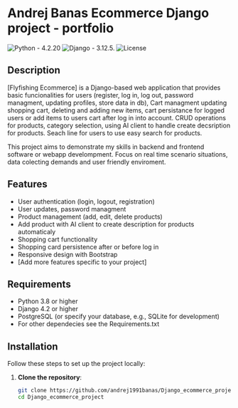 # Andrej Banas Ecommerce Django project - portfolio

![Python](https://img.shields.io/badge/python-3.x-blue.svg) - 4.2.20
![Django](https://img.shields.io/badge/django-4.x-green.svg) - 3.12.5.
![License](https://img.shields.io/badge/license-MIT-yellow.svg)

## Description

[Flyfishing Ecommerce] is a Django-based web application that provides basic funcionalities for users (register, log in, log out, password managment, updating profiles, store data in db), Cart managment updating shopping cart, deleting and adding new items, cart persistance for logged users or add items to users cart after log in into account. CRUD operations for products, category selection, using AI client to handle create decsription for products. Seach line for users to use easy search for products.  

This project aims to demonstrate my skills in backend and frontend software or webapp develompment. Focus on real time scenario situations, data colecting demands and user friendly enviroment.

## Features

- User authentication (login, logout, registration)
- User updates, password managment
- Product management (add, edit, delete products)
- Add product with AI client to create description for products automaticaly
- Shopping cart functionality
- Shopping card persistence after or before log in
- Responsive design with Bootstrap
- [Add more features specific to your project]

## Requirements

- Python 3.8 or higher
- Django 4.2 or higher
- PostgreSQL (or specify your database, e.g., SQLite for development)
- For other dependecies see the Requirements.txt

## Installation

Follow these steps to set up the project locally:

1. **Clone the repository**:
   ```bash
   git clone https://github.com/andrej1991banas/Django_ecommerce_project.git
   cd Django_ecommerce_project
